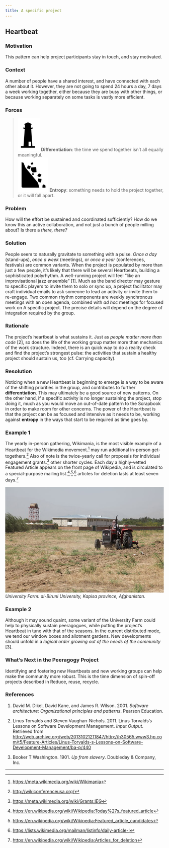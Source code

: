 ```yaml
---
title: A specific project 
---
```


## Heartbeat 

### Motivation 

This pattern can help project participants stay in touch, and stay
motivated.

### Context 

A number of people have a shared interest, and have connected with each
other about it. However, they are not going to spend 24 hours a day, 7
days a week working together, either because they are busy with other
things, or because working separately on some tasks is vastly more
efficient.

### Forces 

> ![image](https://raw.githubusercontent.com/Peeragogy/Peeragogy.github.io/master/images/differentiation.png) **Differentiation**: the time we spend together isn’t all equally meaningful.  
> ![image](https://raw.githubusercontent.com/Peeragogy/Peeragogy.github.io/master/images/entropy.png) **Entropy**: something needs to hold the project together, or it will fall apart.

### Problem 

How will the effort be sustained and coordinated sufficiently? How do we
know this an active collaboration, and not just a bunch of people
milling about? Is there a *there, there?*

### Solution 

People seem to naturally gravitate to something with a pulse. *Once a
day* (stand-ups), *once a week* (meetings), or *once a year*
(conferences, festivals) are common variants. When the project is
populated by more than just a few people, it’s likely that there will be
several <span><span>Heartbeats</span></span>, building a sophisticated
polyrhythm. A well-running project will feel “like an improvisational
jazz ensemble” <span class="citation">\[1\]</span>. Much as the band
director may gesture to specific players to invite them to solo or sync
up, a project facilitator may craft individual emails to ask someone to
lead an activity or invite them to re-engage. Two common rhythm
components are weekly synchronous meetings with an open agenda, combined
with *ad hoc* meetings for focused work on <span><span>A specific
project</span></span>. The precise details will depend on the degree of
integration required by the group.

### Rationale 

The project’s heartbeat is what sustains it. Just as *people matter more
than code* <span class="citation">\[2\]</span>, so does the life of the
working group matter more than mechanics of the work structure. Indeed,
there is an quick way to do a reality check and find the project’s
strongest pulse: the activities that sustain a healthy project should
sustain us, too (cf. <span><span>Carrying capacity</span></span>).

### Resolution 

Noticing when a new <span><span>Heartbeat</span></span> is beginning to
emerge is a way to be aware of the shifting priorities in the group, and
contributes to further **differentiation**. This may ultimately be a
good source of new patterns. On the other hand, if a specific activity
is no longer sustaining the project, stop doing it, much as you would
move an out-of-date pattern to the <span><span>Scrapbook</span></span>
in order to make room for other concerns. The power of the
<span><span>Heartbeat</span></span> is that the project can be as
focused and intensive as it needs to be, working against **entropy** in
the ways that start to be required as time goes by.

### Example 1 

The yearly in-person gathering, Wikimania, is the most visible example
of a <span><span>Heartbeat</span></span> for the Wikimedia
movement.[^fn1]
may run additional in-person get-togethers.[^fn2]
Also of note is the twice-yearly call for proposals for
individual engagement grants.[^fn3]
other shorter cycles. Each day a highly-vetted Featured Article appears
on the front page of Wikipedia, and is circulated to a special-purpose
mailing list.[^fn4]<sup>,</sup>[^fn5]<sup>,</sup>[^fn6] articles for deletion lasts at least seven days.[^fn7]

![image](https://raw.githubusercontent.com/Peeragogy/Peeragogy.github.io/master/images/kapisa.jpg)
*University Farm: al-Biruni University, Kapisa province, Afghanistan.*

### Example 2 

Although it may sound quaint, some variant of the University Farm could
help to physically sustain peeragogues, while putting the project’s
<span><span>Heartbeat</span></span> in tune with that of the seasons.
In the current distributed mode, we tend our window
boxes and allotment gardens. New developments should unfold in a
*logical order growing out of the needs of the community* <span
class="citation">\[3\]</span>.

### What’s Next in the Peeragogy Project

Identifying and fostering new <span><span>Heartbeats</span></span> and
new working groups can help make the community more robust. This is the
time dimension of spin-off projects described in <span><span>Reduce,
reuse, recycle</span></span>.

### References

1. David M. Dikel, David Kane, and James R. Wilson. 2001. *Software architecture: Organizational principles and patterns*. Pearson Education.

2. Linus Torvalds and Steven Vaughan-Nichols. 2011. Linus Torvalds’s Lessons on Software Development Management. *Input Output*. Retrieved from <http://web.archive.org/web/20131021211847/http://h30565.www3.hp.com/t5/Feature-Articles/Linus-Torvalds-s-Lessons-on-Software-Development-Management/ba-p/440>

3. Booker T Washington. 1901. *Up from slavery*. Doubleday & Company, Inc.

------------------------------------------------------------------------

[^fn1]: <https://meta.wikimedia.org/wiki/Wikimania>

[^fn2]: <http://wikiconferenceusa.org/>

[^fn3]: <https://meta.wikimedia.org/wiki/Grants:IEG>

[^fn4]: <https://en.wikipedia.org/wiki/Wikipedia:Today%27s_featured_article>

[^fn5]: <https://en.wikipedia.org/wiki/Wikipedia:Featured_article_candidates>

[^fn6]: <https://lists.wikimedia.org/mailman/listinfo/daily-article-l>

[^fn7]: <https://en.wikipedia.org/wiki/Wikipedia:Articles_for_deletion>
